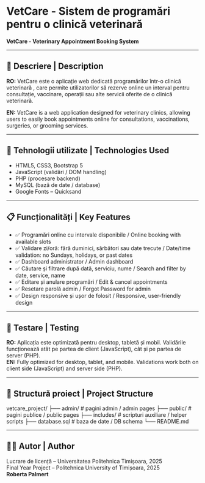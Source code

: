 # VetCare - Sistem de programări pentru o clinică veterinară
**VetCare - Veterinary Appointment Booking System**

---

## 📘 Descriere | Description

**RO:** VetCare este o aplicație web dedicată programărilor într-o clinică veterinară , care permite utilizatorilor să rezerve online un interval pentru consultație, vaccinare, operații sau alte servicii oferite de o clinică veterinară.

**EN:** VetCare is a web application designed for veterinary clinics, allowing users to easily book appointments online for consultations, vaccinations, surgeries, or grooming services.

---

## 🔧 Tehnologii utilizate | Technologies Used

- HTML5, CSS3, Bootstrap 5  
- JavaScript (validări / DOM handling)  
- PHP (procesare backend)  
- MySQL (bază de date / database)  
- Google Fonts – Quicksand

---

## 📋 Funcționalități | Key Features

- ✅ Programări online cu intervale disponibile / Online booking with available slots  
- ✅ Validare zi/oră: fără duminici, sărbători sau date trecute / Date/time validation: no Sundays, holidays, or past dates  
- ✅ Dashboard administrator / Admin dashboard  
- ✅ Căutare și filtrare după dată, serviciu, nume / Search and filter by date, service, name  
- ✅ Editare și anulare programări / Edit & cancel appointments  
- ✅ Resetare parolă admin / Forgot Password for admin  
- ✅ Design responsive și ușor de folosit / Responsive, user-friendly design

---

## 🧪 Testare | Testing

**RO:** Aplicația este optimizată pentru desktop, tabletă și mobil. Validările funcționează atât pe partea de client (JavaScript), cât și pe partea de server (PHP).  
**EN:** Fully optimized for desktop, tablet, and mobile. Validations work both on client side (JavaScript) and server side (PHP).

---

## 📂 Structură proiect | Project Structure

vetcare_project/ ├── admin/ # pagini admin / admin pages ├── public/ # pagini publice / public pages ├── includes/ # scripturi auxiliare / helper scripts ├── database.sql # baza de date / DB schema └── README.md


---

## 👩‍💻 Autor | Author

Lucrare de licență – Universitatea Politehnica Timișoara, 2025  
Final Year Project – Politehnica University of Timișoara, 2025  
**Roberta Palmert**


